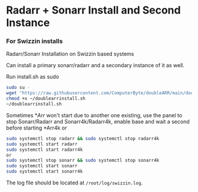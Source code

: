 # Radarr + Sonarr Install and Second Instance
### For Swizzin installs
Radarr/Sonarr Installation on Swizzin based systems

Can install a primary sonarr/radarr and a secondary instance of it as well.

Run install.sh as sudo
```bash
sudo su -
wget "https://raw.githubusercontent.com/ComputerByte/doubleARR/main/doublearrinstall.sh"
chmod +x ~/doublearrinstall.sh
~/doublearrinstall.sh
```
Sometimes **Arr* won't start due to another one existing, use the panel to stop Sonarr/Radarr and Sonarr4k/Radarr4k, enable base and wait a second before starting *Arr4k or

```bash
sudo systemctl stop radarr && sudo systemctl stop radarr4k
sudo systemctl start radarr
sudo systemctl start radarr4k
or
sudo systemctl stop sonarr && sudo systemctl stop sonarr4k
sudo systemctl start sonarr
sudo systemctl start sonarr4k
```

The log file should be located at ``/root/log/swizzin.log``.
